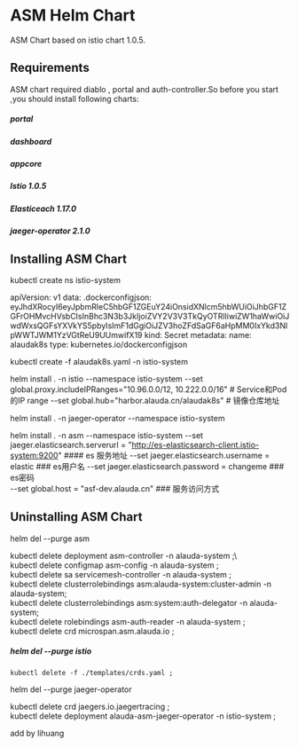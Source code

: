 # ASM Helm Chart

ASM Chart based on istio chart 1.0.5. 

## Requirements

ASM chart required diablo , portal and auth-controller.So before you start ,you should install following charts:
##### portal
##### dashboard
##### appcore


##### Istio 1.0.5
##### Elasticeach 1.17.0  
##### jaeger-operator 2.1.0


## Installing ASM Chart
kubectl create ns istio-system

apiVersion: v1
data:
  .dockerconfigjson: eyJhdXRocyI6eyJpbmRleC5hbGF1ZGEuY24iOnsidXNlcm5hbWUiOiJhbGF1ZGFrOHMvcHVsbCIsInBhc3N3b3JkIjoiZVY2V3V3TkQyOTRlIiwiZW1haWwiOiJwdWxsQGFsYXVkYS5pbyIsImF1dGgiOiJZV3hoZFdSaGF6aHpMM0IxYkd3NlpWWTJWM1YzVGtReU9UUmwifX19
kind: Secret
metadata:
  name: alaudak8s
type: kubernetes.io/dockerconfigjson

kubectl create -f alaudak8s.yaml -n istio-system

helm install . -n istio --namespace istio-system
--set global.proxy.includeIPRanges="10.96.0.0/12, 10.222.0.0/16"  # Service和Pod的IP range
--set global.hub="harbor.alauda.cn/alaudak8s"      # 镜像仓库地址

helm install . -n jaeger-operator --namespace istio-system


helm install . -n asm  --namespace istio-system
--set jaeger.elasticsearch.serverurl = "http://es-elasticsearch-client.istio-system:9200"   #### es 服务地址
--set jaeger.elasticsearch.username = elastic                                                ### es用户名
--set jaeger.elasticsearch.password = changeme                                               ### es密码   
--set  global.host = "asf-dev.alauda.cn"                                      ### 服务访问方式


## Uninstalling ASM  Chart
helm del --purge asm


kubectl delete deployment asm-controller -n alauda-system ;\   
kubectl delete configmap asm-config -n alauda-system ;\
kubectl delete sa servicemesh-controller  -n alauda-system ;\
kubectl delete clusterrolebindings asm:alauda-system:cluster-admin -n alauda-system; \
kubectl delete clusterrolebindings asm:system:auth-delegator -n alauda-system; \
kubectl delete rolebindings asm-auth-reader -n alauda-system ;\
kubectl delete crd microspan.asm.alauda.io ;

#####    helm del --purge istio

    kubectl delete -f ./templates/crds.yaml ;



helm del --purge jaeger-operator

kubectl delete crd jaegers.io.jaegertracing ;\
kubectl delete deployment alauda-asm-jaeger-operator -n istio-system ;

add by lihuang
